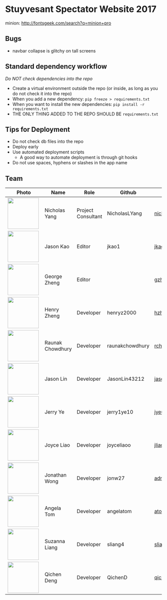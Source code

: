 # Stuyvesant Spectator Website 2017

minion: http://fontsgeek.com/search?q=minion+pro
## Bugs
- navbar collapse is glitchy on tall screens
## Standard dependency workflow
*Do NOT check dependencies into the repo*
- Create a virtual environment outside the repo (or inside, as long as you
do not check it into the repo)
- When you add a new dependency:
  `pip freeze > requirements.txt`
- When you want to install the new dependencies:
  `pip install -r requirements.txt`
- THE ONLY THING ADDED TO THE REPO SHOULD BE `requirements.txt`


## Tips for Deployment

- Do not check db files into the repo
- Deploy early
- Use automated deployment scripts
  - A good way to automate deployment is through git hooks
- Do not use spaces, hyphens or slashes in the app name

## Team

| Photo |  Name  |  Role  | Github  |  Email  |
|-------|--------|--------|---------|---------------|
| <img src="http://nicholasyang.com/images/Headshot.jpg" align="left" height="100" > | Nicholas Yang | Project Consultant | NicholasLYang | nick@nicholasyang.com |
| <img src="https://i.imgur.com/Gyat6Ts.png" align="left" height="100" > | Jason Kao | Editor | jkao1 |  jkao1@stuy.edu |
| <img src="https://ih1.redbubble.net/image.265404657.9078/flat,800x800,075,f.u1.jpg" align="left" height="100" > | George Zheng | Editor | |  gzheng3@stuy.edu  |
| <img src="https://scontent-atl3-1.xx.fbcdn.net/v/t1.0-9/12308272_1173580929338001_7544449936608883692_n.jpg?oh=7c97f7287fb2e8a6836cf9fb61a70174&oe=59C9EE27" align="left" height="100" > | Henry Zheng | Developer | henryz2000 | hzheng3@stuy.edu |
| <img src="https://scontent-lga3-1.xx.fbcdn.net/v/t1.0-9/12932566_743144365821892_1371702610685774858_n.jpg?oh=11c911a41fe09c2eae160004dddaf995&oe=59A078EF" align="left" height="100" > | Raunak Chowdhury | Developer | raunakchowdhury | rchowdhury5@stuy.edu |
| <img src="https://scontent-lax3-1.xx.fbcdn.net/v/t1.0-0/p206x206/17903692_785938064910478_3786230932291906266_n.jpg?oh=5ba0babb20909609ec5241b5d7ee7193&oe=59A1E181" align="left" height="100" > | Jason Lin | Developer | JasonLin43212 | jasonlin43212@gmail.com |
| <img src="http://gazettereview.com/wp-content/uploads/2016/03/facebook-avatar.jpg" align="left" height="100" > | Jerry Ye | Developer | jerry1ye10 | jye6@stuy.edu | |
| <img src="https://scontent-lga3-1.xx.fbcdn.net/v/t1.0-9/16831085_649694105210308_4808979255089774176_n.jpg?oh=d5cc014852fb07a3bb7fc8eec4979339&oe=59E8BAEF" align="left" height="100" > | Joyce Liao | Developer | joyceliaoo | jliao@stuy.edu |
| <img src="http://hw-img.datpiff.com/mbf37a1b/Nile_I_Dont_Exist_demo-front.jpg" align="left" height="100" > | Jonathan Wong | Developer | jonw27 | admin@stuy.tech
| <img src="http://www.free-avatars.com/data/media/82/landscape_avatar_0019.jpg" align="left" height="100" >| Angela Tom | Developer | angelatom | atom@stuy.edu |
| <img src="https://image.flaticon.com/icons/png/512/37/37232.png" align="left" height="100" >| Suzanna Liang | Developer | sliang4 | sliang4@stuy.edu |
| <img src="https://avatars1.githubusercontent.com/u/27791964?v=3&u=905f8b972dc170061fbe11b2fe5e922c4f501f27&s=400" align="left" height="100" >| Qichen Deng | Developer | QichenD | qichendeng@stuy.edu |
